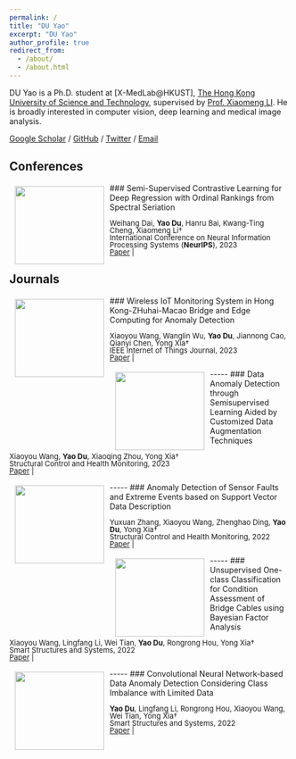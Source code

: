 ```yaml
---
permalink: /
title: "DU Yao"
excerpt: "DU Yao"
author_profile: true
redirect_from: 
  - /about/
  - /about.html
---
```


DU Yao is a Ph.D. student at [X-MedLab@HKUST], [The Hong Kong University of Science and Technology](https://hkust.edu.hk/), supervised by [Prof. Xiaomeng LI](https://xmengli.github.io/). He is broadly interested in computer vision, deep learning and medical image analysis.

[Google Scholar](https://scholar.google.com.hk/citations?user=8krbrWsAAAAJ&hl=zh-CN) / [GitHub](https://github.com/duyao-art) / [Twitter](https://twitter.com/yao53513502) / [Email](ydubf@connect.ust.hk)


Conferences
-----
<img style="float: left; margin:5px 10px" src="../images/semireg" width="160" height="140">
### Semi-Supervised Contrastive Learning for Deep Regression with Ordinal Rankings from Spectral Seriation
<p style="line-height:1.0">
<font size="2">
Weihang Dai, <strong>Yao Du</strong>, Hanru Bai, Kwang-Ting Cheng, Xiaomeng Li†<br />
International Conference on Neural Information Processing Systems (<strong>NeurIPS</strong>), 2023<br />
<a href="https://openreview.net/forum?id=ij3svnPLzG">Paper</a> | 
<br />
</font>
</p>

Journals
-----
<img style="float: left; margin:5px 10px" src="../images/iot" width="160" height="140">
### Wireless IoT Monitoring System in Hong Kong-ZHuhai-Macao Bridge and Edge Computing for Anomaly Detection
<p style="line-height:1.0">
<font size="2">
Xiaoyou Wang, Wanglin Wu, <strong>Yao Du</strong>, Jiannong Cao, Qianyi Chen, Yong Xia†<br />
IEEE Internet of Things Journal, 2023<br />
<a href="https://ieeexplore.ieee.org/abstract/document/10197602/">Paper</a> | 
<br />
</font>
</p>
-----
<img style="float: left; margin:5px 10px" src="../images/anomaly" width="160" height="140">
### Data Anomaly Detection through Semisupervised Learning Aided by Customized Data Augmentation Techniques
<p style="line-height:1.0">
<font size="2">
Xiaoyou Wang, <strong>Yao Du</strong>, Xiaoqing Zhou, Yong Xia†<br />
Structural Control and Health Monitoring, 2023<br />
<a href="https://www.hindawi.com/journals/schm/2023/2430011/">Paper</a> | 
<br />
</font>
</p>
-----
<img style="float: left; margin:5px 10px" src="../images/svdd" width="160" height="140">
### Anomaly Detection of Sensor Faults and Extreme Events based on Support Vector Data Description
<p style="line-height:1.0">
<font size="2">
Yuxuan Zhang, Xiaoyou Wang, Zhenghao Ding, <strong>Yao Du</strong>, Yong Xia†<br />
Structural Control and Health Monitoring, 2022<br />
<a href="https://onlinelibrary.wiley.com/doi/full/10.1002/stc.3047">Paper</a> | 
<br />
</font>
</p>
-----
<img style="float: left; margin:5px 10px" src="../images/oneclass" width="160" height="140">
### Unsupervised One-class Classification for Condition Assessment of Bridge Cables using Bayesian Factor Analysis
<p style="line-height:1.0">
<font size="2">
Xiaoyou Wang, Lingfang Li, Wei Tian, <strong>Yao Du</strong>, Rongrong Hou, Yong Xia†<br />
Smart Structures and Systems, 2022<br />
<a href="https://koreascience.kr/article/JAKO202208149247779.page">Paper</a> | 
<br />
</font>
</p>
-----
<img style="float: left; margin:5px 10px" src="../images/cnn" width="160" height="140">
### Convolutional Neural Network-based Data Anomaly Detection Considering Class Imbalance with Limited Data
<p style="line-height:1.0">
<font size="2">
<strong>Yao Du</strong>, Lingfang Li, Rongrong Hou, Xiaoyou Wang, Wei Tian, Yong Xia†<br />
Smart Structures and Systems, 2022<br />
<a href="https://koreascience.kr/article/JAKO202208149242778.page">Paper</a> | 
<br />
</font>
</p>

